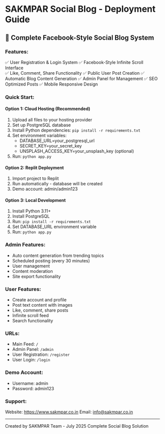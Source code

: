 # SAKMPAR Social Blog - Deployment Guide

## 🚀 Complete Facebook-Style Social Blog System

### Features:
✅ User Registration & Login System
✅ Facebook-Style Infinite Scroll Interface  
✅ Like, Comment, Share Functionality
✅ Public User Post Creation
✅ Automatic Blog Content Generation
✅ Admin Panel for Management
✅ SEO Optimized Posts
✅ Mobile Responsive Design

### Quick Start:

#### Option 1: Cloud Hosting (Recommended)
1. Upload all files to your hosting provider
2. Set up PostgreSQL database
3. Install Python dependencies: `pip install -r requirements.txt`
4. Set environment variables:
   - DATABASE_URL=your_postgresql_url
   - SECRET_KEY=your_secret_key
   - UNSPLASH_ACCESS_KEY=your_unsplash_key (optional)
5. Run: `python app.py`

#### Option 2: Replit Deployment  
1. Import project to Replit
2. Run automatically - database will be created
3. Demo account: admin/admin123

#### Option 3: Local Development
1. Install Python 3.11+
2. Install PostgreSQL
3. Run: `pip install -r requirements.txt`
4. Set DATABASE_URL environment variable
5. Run: `python app.py`

### Admin Features:
- Auto content generation from trending topics
- Scheduled posting (every 30 minutes)
- User management
- Content moderation
- Site export functionality

### User Features:
- Create account and profile
- Post text content with images
- Like, comment, share posts
- Infinite scroll feed
- Search functionality

### URLs:
- Main Feed: `/`
- Admin Panel: `/admin`
- User Registration: `/register`
- User Login: `/login`

### Demo Account:
- Username: admin
- Password: admin123

### Support:
Website: https://www.sakmpar.co.in
Email: info@sakmpar.co.in

---
Created by SAKMPAR Team - July 2025
Complete Social Blog Solution
